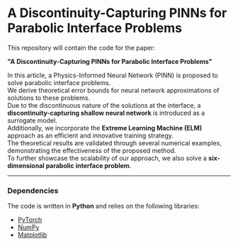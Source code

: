 # A Discontinuity-Capturing PINNs for Parabolic Interface Problems

This repository will contain the code for the paper:

**"A Discontinuity-Capturing PINNs for Parabolic Interface Problems"**

In this article, a Physics-Informed Neural Network (PINN) is proposed to solve parabolic interface problems.  
We derive theoretical error bounds for neural network approximations of solutions to these problems.  
Due to the discontinuous nature of the solutions at the interface, a **discontinuity-capturing shallow neural network** is introduced as a surrogate model.  
Additionally, we incorporate the **Extreme Learning Machine (ELM)** approach as an efficient and innovative training strategy.  
The theoretical results are validated through several numerical examples, demonstrating the effectiveness of the proposed method.  
To further showcase the scalability of our approach, we also solve a **six-dimensional parabolic interface problem**.

---

### Dependencies

The code is written in **Python** and relies on the following libraries:
- [PyTorch](https://pytorch.org/) 
- [NumPy](https://numpy.org/) 
- [Matplotlib](https://matplotlib.org/) 

